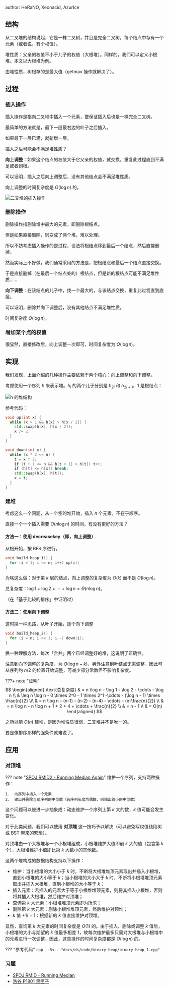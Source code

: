 author: HeRaNO, Xeonacid, AzurIce

## 结构

从二叉堆的结构说起，它是一棵二叉树，并且是完全二叉树，每个结点中存有一个元素（或者说，有个权值）。

堆性质：父亲的权值不小于儿子的权值（大根堆）。同样的，我们可以定义小根堆。本文以大根堆为例。

由堆性质，树根存的是最大值（getmax 操作就解决了）。

## 过程

### 插入操作

插入操作是指向二叉堆中插入一个元素，要保证插入后也是一棵完全二叉树。

最简单的方法就是，最下一层最右边的叶子之后插入。

如果最下一层已满，就新增一层。

插入之后可能会不满足堆性质？

**向上调整**：如果这个结点的权值大于它父亲的权值，就交换，重复此过程直到不满足或者到根。

可以证明，插入之后向上调整后，没有其他结点会不满足堆性质。

向上调整的时间复杂度是 $O(\log n)$ 的。

![二叉堆的插入操作](./images/binary_heap_insert.svg)

### 删除操作

删除操作指删除堆中最大的元素，即删除根结点。

但是如果直接删除，则变成了两个堆，难以处理。

所以不妨考虑插入操作的逆过程，设法将根结点移到最后一个结点，然后直接删掉。

然而实际上不好做，我们通常采用的方法是，把根结点和最后一个结点直接交换。

于是直接删掉（在最后一个结点处的）根结点，但是新的根结点可能不满足堆性质……

**向下调整**：在该结点的儿子中，找一个最大的，与该结点交换，重复此过程直到底层。

可以证明，删除并向下调整后，没有其他结点不满足堆性质。

时间复杂度 $O(\log n)$。

### 增加某个点的权值

很显然，直接修改后，向上调整一次即可，时间复杂度为 $O(\log n)$。

## 实现

我们发现，上面介绍的几种操作主要依赖于两个核心：向上调整和向下调整。

考虑使用一个序列 $h$ 来表示堆。$h_i$ 的两个儿子分别是 $h_{2i}$ 和 $h_{2i+1}$，$1$ 是根结点：

![h 的堆结构](./images/binary-heap-array.svg)

参考代码：

```cpp
void up(int x) {
  while (x > 1 && h[x] > h[x / 2]) {
    std::swap(h[x], h[x / 2]);
    x /= 2;
  }
}

void down(int x) {
  while (x * 2 <= n) {
    t = x * 2;
    if (t + 1 <= n && h[t + 1] > h[t]) t++;
    if (h[t] <= h[x]) break;
    std::swap(h[x], h[t]);
    x = t;
  }
}
```

### 建堆

考虑这么一个问题，从一个空的堆开始，插入 $n$ 个元素，不在乎顺序。

直接一个一个插入需要 $O(n \log n)$ 的时间，有没有更好的方法？

#### 方法一：使用 decreasekey（即，向上调整）

从根开始，按 BFS 序进行。

```cpp
void build_heap_1() {
  for (i = 1; i <= n; i++) up(i);
}
```

为啥这么做：对于第 $k$ 层的结点，向上调整的复杂度为 $O(k)$ 而不是 $O(\log n)$。

总复杂度：$\log 1 + \log 2 + \cdots + \log n = \Theta(n \log n)$。

（在「基于比较的排序」中证明过）

#### 方法二：使用向下调整

这时换一种思路，从叶子开始，逐个向下调整

```cpp
void build_heap_2() {
  for (i = n; i >= 1; i--) down(i);
}
```

换一种理解方法，每次「合并」两个已经调整好的堆，这说明了正确性。

注意到向下调整的复杂度，为 $O(\log n - k)$，另外注意到叶结点无需调整，因此可从序列约 $n/2$ 的位置开始调整，可减少部分常数但不影响复杂度。

???+ note "证明"
    $$
    \begin{aligned}
    \text{总复杂度} & = n \log n - \log 1 - \log 2 - \cdots - \log n \\
    & \leq n \log n - 0 \times 2^0 - 1 \times 2^1 -\cdots - (\log n - 1) \times \frac{n}{2} \\\
    & = n \log n - (n-1) - (n-2) - (n-4) - \cdots - (n-\frac{n}{2}) \\
    & = n \log n - n \log n + 1 + 2 + 4 + \cdots + \frac{n}{2} \\
    & = n - 1 \\ &  = O(n)
    \end{aligned}
    $$

之所以能 $O(n)$ 建堆，是因为堆性质很弱，二叉堆并不是唯一的。

要是像排序那样的强条件就难说了。

## 应用

### 对顶堆

??? note "[SPOJ RMID2 - Running Median Again](https://www.spoj.com/problems/RMID2/)"
    维护一个序列，支持两种操作：
    
    1.  向序列中插入一个元素
    2.  输出并删除当前序列的中位数（若序列长度为偶数，则输出较小的中位数）

这个问题可以被进一步抽象成：动态维护一个序列上第 $k$ 大的数，$k$ 值可能会发生变化。

对于此类问题，我们可以使用 **对顶堆** 这一技巧予以解决（可以避免写权值线段树或 BST 带来的繁琐）。

对顶堆由一个大根堆与一个小根堆组成，小根堆维护大值即前 $k$ 大的值（包含第 k 个），大根堆维护小值即比第 $k$ 大数小的其他数。

这两个堆构成的数据结构支持以下操作：

-   维护：当小根堆的大小小于 $k$ 时，不断将大根堆堆顶元素取出并插入小根堆，直到小根堆的大小等于 $k$；当小根堆的大小大于 $k$ 时，不断将小根堆堆顶元素取出并插入大根堆，直到小根堆的大小等于 $k$；
-   插入元素：若插入的元素大于等于小根堆堆顶元素，则将其插入小根堆，否则将其插入大根堆，然后维护对顶堆；
-   查询第 $k$ 大元素：小根堆堆顶元素即为所求；
-   删除第 $k$ 大元素：删除小根堆堆顶元素，然后维护对顶堆；
-   $k$ 值 $+1/-1$：根据新的 $k$ 值直接维护对顶堆。

显然，查询第 $k$ 大元素的时间复杂度是 $O(1)$ 的。由于插入、删除或调整 $k$ 值后，小根堆的大小与期望的 $k$ 值最多相差 $1$，故每次维护最多只需对大根堆与小根堆中的元素进行一次调整，因此，这些操作的时间复杂度都是 $O(\log n)$ 的。

??? "参考代码"
    ```cpp
    --8<-- "docs/ds/code/binary-heap/binary-heap_1.cpp"
    ```

### 习题

-   [SPOJ RMID - Running Median](https://www.spoj.com/problems/RMID)
-   [洛谷 P1801 黑匣子](https://www.luogu.com.cn/problem/P1801)
